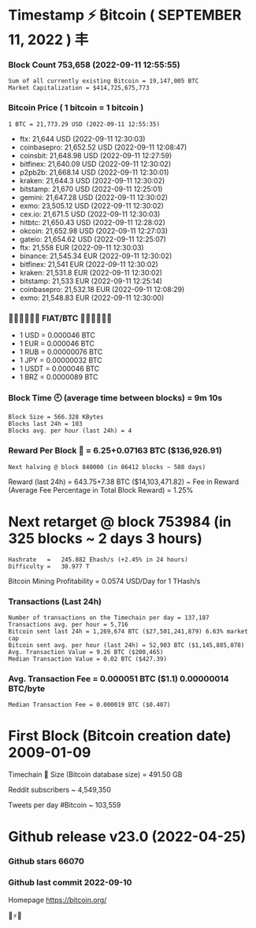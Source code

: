 # Timestamp ⚡ ₿itcoin ( SEPTEMBER 11, 2022 ) 丰
### Block Count	753,658 (2022-09-11 12:55:55)
    Sum of all currently existing Bitcoin = 19,147,005 BTC
    Market Capitalization = $414,725,675,773
### Bitcoin Price  ( 1 bitcoin = 1 bitcoin )
	1 BTC = 21,773.29 USD (2022-09-11 12:55:35)
- ftx: 21,644 USD (2022-09-11 12:30:03)
- coinbasepro: 21,652.52 USD (2022-09-11 12:08:47)
- coinsbit: 21,648.98 USD (2022-09-11 12:27:59)
- bitfinex: 21,640.09 USD (2022-09-11 12:30:02)
- p2pb2b: 21,668.14 USD (2022-09-11 12:30:01)
- kraken: 21,644.3 USD (2022-09-11 12:30:02)
- bitstamp: 21,670 USD (2022-09-11 12:25:01)
- gemini: 21,647.28 USD (2022-09-11 12:30:02)
- exmo: 23,505.12 USD (2022-09-11 12:30:02)
- cex.io: 21,671.5 USD (2022-09-11 12:30:03)
- hitbtc: 21,650.43 USD (2022-09-11 12:28:02)
- okcoin: 21,652.98 USD (2022-09-11 12:27:03)
- gateio: 21,654.62 USD (2022-09-11 12:25:07)
- ftx: 21,558 EUR (2022-09-11 12:30:03)
- binance: 21,545.34 EUR (2022-09-11 12:30:02)
- bitfinex: 21,541 EUR (2022-09-11 12:30:02)
- kraken: 21,531.8 EUR (2022-09-11 12:30:02)
- bitstamp: 21,533 EUR (2022-09-11 12:25:14)
- coinbasepro: 21,532.18 EUR (2022-09-11 12:08:29)
- exmo: 21,548.83 EUR (2022-09-11 12:30:00)

### 💱💶💵💷💴💱 FIAT/BTC 💱💶💵💷💴💱
- 1 USD = 0.000046 BTC
- 1 EUR = 0.000046 BTC
- 1 RUB = 0.00000076 BTC
- 1 JPY = 0.00000032 BTC
- 1 USDT = 0.000046 BTC
- 1 BRZ = 0.0000089 BTC
### Block Time 🕘 (average time between blocks)	= 9m 10s
    Block Size = 566.328 KBytes
    Blocks last 24h = 103
    Blocks avg. per hour (last 24h) = 4
### Reward Per Block 💎 =  6.25+0.07163 BTC ($136,926.91) 
    Next halving @ block 840000 (in 86412 blocks ~ 588 days)
Reward (last 24h) = 643.75+7.38 BTC ($14,103,471.82) ~ Fee in Reward (Average Fee Percentage in Total Block Reward) = 1.25%
# Next retarget @ block 753984 (in 325 blocks ~ 2 days 3 hours)
    Hashrate   =   245.882 Ehash/s (+2.45% in 24 hours)
    Difficulty =   30.977 T 
    
Bitcoin Mining Profitability = 0.0574 USD/Day for 1 THash/s
### Transactions (Last 24h)
    Number of transactions on the Timechain per day = 137,187
    Transactions avg. per hour = 5,716
    Bitcoin sent last 24h = 1,269,674 BTC ($27,501,241,879) 6.63% market cap
    Bitcoin sent avg. per hour (last 24h) = 52,903 BTC ($1,145,885,078)
    Avg. Transaction Value = 9.26 BTC ($200,465)
    Median Transaction Value = 0.02 BTC ($427.39)
### Avg. Transaction Fee = 0.000051 BTC ($1.1) 0.00000014 BTC/byte
    Median Transaction Fee = 0.000019 BTC ($0.407)
# First Block (Bitcoin creation date)	2009-01-09

Timechain 🪩 Size (Bitcoin database size) = 491.50 GB

Reddit subscribers	~ 4,549,350

Tweets per day #Bitcoin	~ 103,559
# Github release	v23.0 (2022-04-25)
### Github stars	66070
### Github last commit	2022-09-10

Homepage	https://bitcoin.org/

💙⚡️💜
